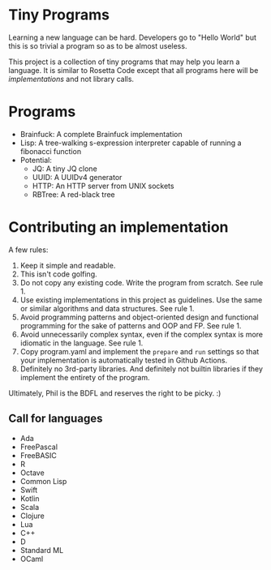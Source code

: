# Tiny Programs

Learning a new language can be hard. Developers go to "Hello World"
but this is so trivial a program so as to be almost useless.

This project is a collection of tiny programs that may help you learn
a language. It is similar to Rosetta Code except that all programs
here will be *implementations* and not library calls.

# Programs

* Brainfuck: A complete Brainfuck implementation
* Lisp: A tree-walking s-expression interpreter capable of running a fibonacci function
* Potential:
  * JQ: A tiny JQ clone
  * UUID: A UUIDv4 generator
  * HTTP: An HTTP server from UNIX sockets
  * RBTree: A red-black tree

# Contributing an implementation

A few rules:

1. Keep it simple and readable.
1. This isn't code golfing.
1. Do not copy any existing code. Write the program from scratch. See
   rule 1.
1. Use existing implementations in this project as guidelines. Use the
   same or similar algorithms and data structures. See rule 1.
1. Avoid programming patterns and object-oriented design and
   functional programming for the sake of patterns and OOP and FP. See
   rule 1.
1. Avoid unnecessarily complex syntax, even if the complex syntax is
   more idiomatic in the language. See rule 1.
1. Copy program.yaml and implement the `prepare` and `run` settings so
   that your implementation is automatically tested in Github Actions.
1. Definitely no 3rd-party libraries. And definitely not builtin
   libraries if they implement the entirety of the program.

Ultimately, Phil is the BDFL and reserves the right to be picky. :)

## Call for languages

* Ada
* FreePascal
* FreeBASIC
* R
* Octave
* Common Lisp
* Swift
* Kotlin
* Scala
* Clojure
* Lua
* C++
* D
* Standard ML
* OCaml
